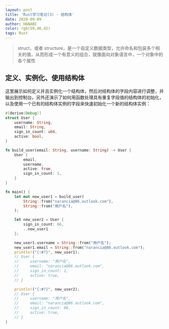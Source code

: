 ```yaml
---
layout: post
title: 'Rust学习笔记(3) - 结构体'
date: 2020-09-09
author: HANABI
color: rgb(59,46,42)
tags: Rust
---
```


> struct，或者 structure，是一个自定义数据类型，允许命名和包装多个相关的值，从而形成一个有意义的组合，就像面向对象语言中，一个对象中的各个属性

## 定义、实例化、使用结构体

这里展示如何定义并且实例化一个结构体，然后对结构体的字段内容进行调整，并输出到控制台。另外还演示了如何用函数处理具有重复字段值的结构体的初始化，以及使用一个已有的结构体实例的字段来快速初始化一个新的结构体实例：

```rust
#[derive(Debug)]
struct User {
    username: String,
    email: String,
    sign_in_count: u64,
    active: bool,
}

fn build_user(email: String, username: String) -> User {
    User {
        email,
        username,
        active: true,
        sign_in_count: 1,
    }
}

fn main() {
    let mut new_user1 = build_user(
        String::from("narancia@86.outlook.com"),
        String::from("用户名"),
    );

    let new_user2 = User {
        sign_in_count: 66,
        ..new_user1
    };

    new_user1.username = String::from("用户名");
    new_user1.email = String::from("narancia@86.outlook.com");
    println!("{:#?}", new_user1);
    // User {
    //     username: "用户名",
    //     email: "narancia@86.outlook.com",
    //     sign_in_count: 1,
    //     active: true,
    // }

    println!("{:#?}", new_user2);
    // User {
    //     username: "用户名",
    //     email: "narancia@86.outlook.com",
    //     sign_in_count: 66,
    //     active: true,
    // }
}
```

